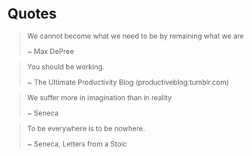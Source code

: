 # Quotes

> We cannot become what we need to be by remaining what we are
>
> ~ Max DePree

> You should be working.
> 
> ~ The Ultimate Productivity Blog (productiveblog.tumblr.com)

> We suffer more in imagination than in reality
>
> ~ Seneca

> To be everywhere is to be nowhere.
>
> ~ Seneca, Letters from a Stoic
